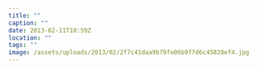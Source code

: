 ```yaml
---
title: ""
caption: ""
date: 2013-02-11T10:59Z
location: ""
tags: ""
image: /assets/uploads/2013/02/2f7c41daa9b79fe06b9f7d6c45828ef4.jpg
---
```

